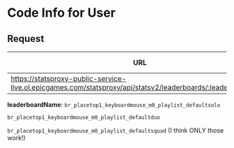 # Code Info for User

## Request
| URL | Method | Auth Required |
| - | - | - |
| https://statsproxy-public-service-live.ol.epicgames.com/statsproxy/api/statsv2/leaderboards/:leaderboardName | `GET` | Yes |


**leaderboardName**:
``br_placetop1_keyboardmouse_m0_playlist_defaultsolo``

``br_placetop1_keyboardmouse_m0_playlist_defaultduo``

``br_placetop1_keyboardmouse_m0_playlist_defaultsquad`` (I think ONLY those work!)
